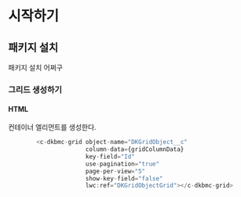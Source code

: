 #  시작하기

## 패키지 설치

패키지 설치 어쩌구

### 그리드 생성하기

#### HTML

컨테이너 엘리먼트를 생성한다.
```javascript
        <c-dkbmc-grid object-name="DKGridObject__c"
                      column-data={gridColumnData}
                      key-field="Id"
                      use-pagination="true"
                      page-per-view="5"
                      show-key-field="false"
                      lwc:ref="DKGridObjectGrid"></c-dkbmc-grid>
```
